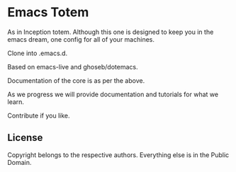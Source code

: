 # Emacs Totem #

As in Inception totem.  Although this one is designed to keep you in the
emacs dream, one config for all of your machines.

Clone into .emacs.d.

Based on emacs-live and ghoseb/dotemacs.

Documentation of the core is as per the above.

As we progress we will provide documentation and tutorials for what we learn.

Contribute if you like.

## License ##
Copyright belongs to the respective authors. Everything else is in the
Public Domain.
